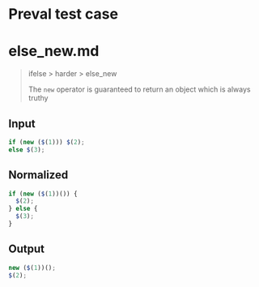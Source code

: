 # Preval test case

# else_new.md

> ifelse > harder > else_new
>
> The `new` operator is guaranteed to return an object which is always truthy

## Input

`````js filename=intro
if (new ($(1))) $(2);
else $(3);
`````

## Normalized

`````js filename=intro
if (new ($(1))()) {
  $(2);
} else {
  $(3);
}
`````

## Output

`````js filename=intro
new ($(1))();
$(2);
`````
